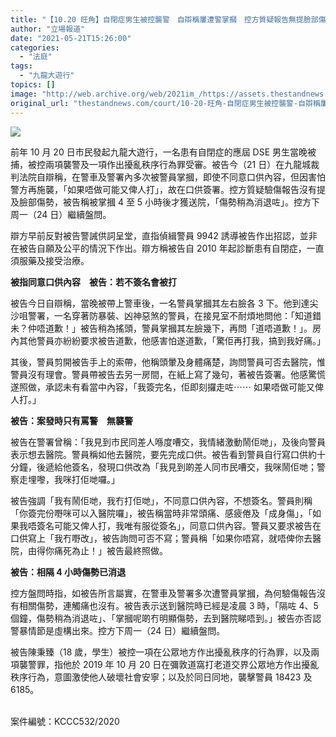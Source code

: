 ```yaml
---
title: "【10.20 旺角】自閉症男生被控襲警　自辯稱屢遭警掌摑　控方質疑報告無提臉部傷勢"
author: "立場報道"
date: "2021-05-21T15:26:00"
categories:
  - "法庭"
tags:
  - "九龍大遊行"
topics: []
image: "http://web.archive.org/web/2021im_/https://assets.thestandnews.com/media/photos/3-0620copy_G8A7D.png"
original_url: "thestandnews.com/court/10-20-旺角-自閉症男生被控襲警-自辯稱屢遭警掌摑-控方質疑報告無提臉部傷勢"
---
```

![](http://web.archive.org/web/2021im_/https://assets.thestandnews.com/media/photos/3-0620copy_G8A7D.png)

前年 10 月 20 日市民發起九龍大遊行，一名患有自閉症的應屆 DSE 男生當晚被捕，被控兩項襲警及一項作出擾亂秩序行為罪受審。被告今（21 日）在九龍城裁判法院自辯稱，在警車及警署內多次被警員掌摑，即使不同意口供內容，但因害怕警方再施襲，「如果唔做可能又俾人打」，故在口供簽署。控方質疑驗傷報告沒有提及臉部傷勢，被告稱被掌摑 4 至 5 小時後才獲送院，「傷勢稍為消退咗」。控方下周一（24 日）繼續盤問。

辯方早前反對被告警誡供詞呈堂，直指偵緝警員 9942 誘導被告作出招認，並非在被告自願及公平的情況下作出。辯方稱被告自 2010 年起診斷患有自閉症，一直須服藥及接受治療。

**被指同意口供內容　被告：若不簽名會被打**

被告今日自辯稱，當晚被帶上警車後，一名警員掌摑其左右臉各 3 下。他到達尖沙咀警署，一名穿著防暴裝、凶神惡煞的警員，在接見室不耐煩地問他：「知道錯未？仲唔道歉！」被告稍為搖頭，警員掌摑其左臉幾下，再問「道唔道歉！」。房內其他警員亦紛紛要求被告道歉，他感害怕遂道歉，「驚佢再打我，搞到我好痛。」

其後，警員剪開被告手上的索帶，他稱頭暈及身體痛楚，詢問警員可否去醫院，惟警員沒有理會。警員帶被告去另一房間，在紙上寫了幾句，著被告簽署。他感驚慌遂照做，承認未有看當中內容，「我簽完名，佢即刻攞走咗⋯⋯ 如果唔做可能又俾人打。」

**被告：案發時只有罵警　無襲警**

被告在警署曾稱：「我見到市民同差人喺度嘈交，我情緒激動鬧佢哋」，及後向警員表示想去醫院。警員稱如他去醫院，要先完成口供。被告看到警員自行寫口供約十分鐘，後遞給他簽名，發現口供改為「我見到啲差人同市民嘈交，我咪鬧佢哋；警察走埋嚟，我咪打佢哋囉。」

被告強調「我有鬧佢哋，我冇打佢哋」，不同意口供內容，不想簽名。警員則稱「你簽完份嘢咪可以入醫院囉」，被告稱當時非常頭痛、感疲倦及「成身傷」，「如果我唔簽名可能又俾人打，我唯有服從簽名」，同意口供內容。警員又要求被告在口供寫上「我冇嘢改」，被告詢問可否不寫；警員稱「如果你唔寫，就唔俾你去醫院，由得你痛死為止！」被告最終照做。

**被告：相隔 4 小時傷勢已消退**

控方盤問時指，如被告所言屬實，在警車及警署多次遭警員掌摑，為何驗傷報告沒有相關傷勢，連觸痛也沒有。被告表示送到醫院時已經是凌晨 3 時，「隔咗 4、5 個鐘，傷勢稍為消退咗」、「掌摑呢啲冇明顯傷勢，去到醫院睇唔到。」被告亦否認警暴情節是虛構出來。控方下周一（24 日）繼續盤問。

被告陳秉臻（18 歲，學生）被控一項在公眾地方作出擾亂秩序的行為罪，以及兩項襲警罪，指他於 2019 年 10 月 20 日在彌敦道窩打老道交界公眾地方作出擾亂秩序行為，意圖激使他人破壞社會安寧；以及於同日同地，襲擊警員 18423 及 6185。  
 

案件編號：KCCC532/2020